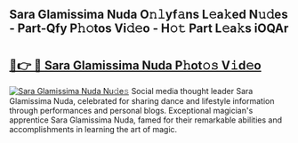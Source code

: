 ## Sara Glamissima Nuda O𝚗𝚕yf𝚊ns L𝚎a𝚔ed N𝚞𝚍es - Part-Qfy P𝚑𝚘tos Vi𝚍𝚎o - H𝚘𝚝 Part L𝚎a𝚔s iOQAr

# <h2><a href="http://kf0r9k4.oniu.top/?m=Sara+Glamissima+Nuda">🔗👉 🔴 Sara Glamissima Nuda P𝚑ot𝚘𝚜 V𝚒d𝚎o</a></h2>

[![Sara Glamissima Nuda Nu𝚍e𝚜](https://i.imgur.com/0qMVB7G.gif)](http://kf0r9k4.oniu.top/?m=Sara+Glamissima+Nuda)
Social media thought leader Sara Glamissima Nuda, celebrated for sharing dance and lifestyle information through performances and personal blogs. Exceptional magician's apprentice Sara Glamissima Nuda, famed for their remarkable abilities and accomplishments in learning the art of magic.  

